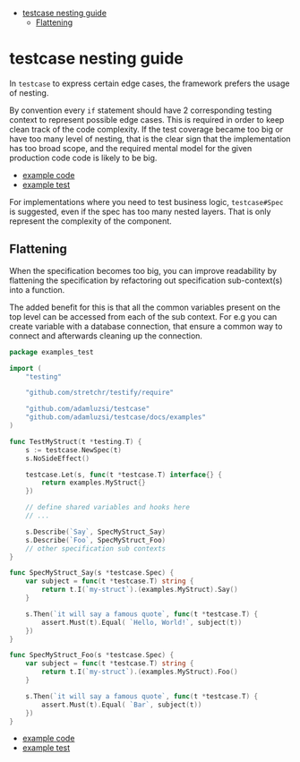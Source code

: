 <!-- START doctoc generated TOC please keep comment here to allow auto update -->
<!-- DON'T EDIT THIS SECTION, INSTEAD RE-RUN doctoc TO UPDATE -->


- [testcase nesting guide](#testcase-nesting-guide)
  - [Flattening](#flattening)

<!-- END doctoc generated TOC please keep comment here to allow auto update -->

# testcase nesting guide

In `testcase` to express certain edge cases,
the framework prefers the usage of nesting.

By convention every `if` statement should have 2 corresponding testing context to represent possible edge cases.
This is required in order to keep clean track of the code complexity.
If the test coverage became too big or have too many level of nesting, 
that is the clear sign that the implementation has too broad scope,
and the required mental model for the given production code code is likely to be big.

* [example code](/docs/examples/ValidateName.go)
* [example test](/docs/examples/ValidateName_test.go)

For implementations where you need to test business logic, 
`testcase#Spec` is suggested, even if the spec has too many nested layers.
That is only represent the complexity of the component.

## Flattening

When the specification becomes too big,
you can improve readability by flattening the specification
by refactoring out specification sub-context(s) into a function.

The added benefit for this is that all the common variables present on the top level
can be accessed from each of the sub context.
For e.g you can create variable with a database connection,
that ensure a common way to connect and afterwards cleaning up the connection.  

```go
package examples_test

import (
	"testing"

	"github.com/stretchr/testify/require"

	"github.com/adamluzsi/testcase"
	"github.com/adamluzsi/testcase/docs/examples"
)

func TestMyStruct(t *testing.T) {
	s := testcase.NewSpec(t)
	s.NoSideEffect()

	testcase.Let(s, func(t *testcase.T) interface{} {
		return examples.MyStruct{}
	})

	// define shared variables and hooks here
	// ...

	s.Describe(`Say`, SpecMyStruct_Say)
	s.Describe(`Foo`, SpecMyStruct_Foo)
	// other specification sub contexts
}

func SpecMyStruct_Say(s *testcase.Spec) {
	var subject = func(t *testcase.T) string {
		return t.I(`my-struct`).(examples.MyStruct).Say()
	}

	s.Then(`it will say a famous quote`, func(t *testcase.T) {
		assert.Must(t).Equal( `Hello, World!`, subject(t))
	})
}

func SpecMyStruct_Foo(s *testcase.Spec) {
	var subject = func(t *testcase.T) string {
		return t.I(`my-struct`).(examples.MyStruct).Foo()
	}

	s.Then(`it will say a famous quote`, func(t *testcase.T) {
		assert.Must(t).Equal( `Bar`, subject(t))
	})
}
```

* [example code](/docs/examples/MyStruct.go)
* [example test](/docs/examples/MyStruct_test.go)
